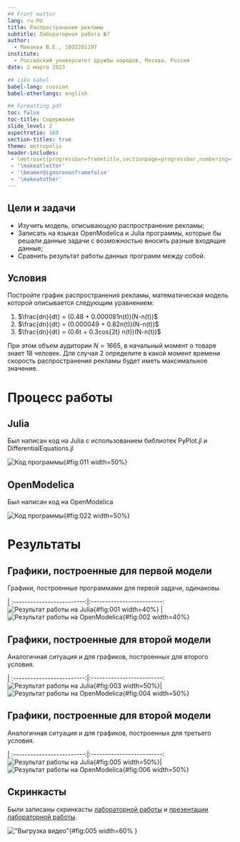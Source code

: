 ```yaml
---
## Front matter
lang: ru-RU
title: Распространение рекламы
subtitle: Лабораторная работа №7
author:
  - Манаева В.Е., 1032201197
institute:
  - Российский университет дружбы народов, Москва, Россия
date: 2 марта 2023

## i18n babel
babel-lang: russian
babel-otherlangs: english

## Formatting pdf
toc: false
toc-title: Содержание
slide_level: 2
aspectratio: 169
section-titles: true
theme: metropolis
header-includes:
 - \metroset{progressbar=frametitle,sectionpage=progressbar,numbering=fraction}
 - '\makeatletter'
 - '\beamer@ignorenonframefalse'
 - '\makeatother'
---
```


## Цели и задачи

- Изучить модель, описывающую распространение рекламы;
- Записать на языках OpenModelica и Julia программы, которые бы решали данные задачи с возможностью вносить разные входящие данные;
- Сравнить результат работы данных программ между собой.

## Условия

Постройте график распространения рекламы, математическая модель которой описывается следующим уравнением:

1.	$\frac{dn}{dt} = (0.48 + 0.000081n(t))(N-n(t))$
2.	$\frac{dn}{dt} = (0.000049 + 0.82n(t))(N-n(t))$
3.	$\frac{dn}{dt} = (0.6t + 0.3cos{2t} n(t))(N-n(t))$

При этом объем аудитории $N = 1665$, в начальный момент о товаре знает 18 человек.
Для случая 2 определите в какой момент времени скорость распространения рекламы будет иметь максимальное значение.

# Процесс работы

## Julia 

Был написан код на Julia с использованием библиотек PyPlot.jl и DifferentialEquations.jl

![Код программы](./image/screenshot.png){#fig:011 width=50%}

## OpenModelica 

Был написан код на OpenModelica

![Код программы](./image/screenshot1.png){#fig:022 width=50%}


# Результаты

## Графики, построенные для первой модели

Графики, построенные программами для первой задачи, одинаковы.

 | 
:-------------------------:|:-------------------------:
![Результат работы на Julia](./image/graph1_t.png){#fig:001 width=40%} | ![Результат работы на OpenModelica](./image/mod_graph1_t.png){#fig:002 width=40%}

## Графики, построенные для второй модели

Аналогичная ситуация и для графиков, построенных для второго условия.

 | 
:-------------------------:|:-------------------------:
![Результат работы на Julia](./image/graph2_t.png){#fig:003 width=50%}|![Результат работы на OpenModelica](./image/mod_graph2_t.png){#fig:004 width=50%}

## Графики, построенные для второй модели

Аналогичная ситуация и для графиков, построенных для третьего условия.

 | 
:-------------------------:|:-------------------------:
![Результат работы на Julia](./image/graph3_t.png){#fig:005 width=50%}|![Результат работы на OpenModelica](./image/mod_graph3_t.png){#fig:006 width=50%}

## Скринкасты

Были записаны скринкасты [лабораторной работы](https://youtu.be/itEcZBPv02Q "лабораторной работы") и [презентации лабораторной работы](https://youtu.be/XQl05zQ11n4 "презентации лабораторной работы").

!["Выгрузка видео"](./image/Screenshot_1.png){#fig:005 width=60% }
